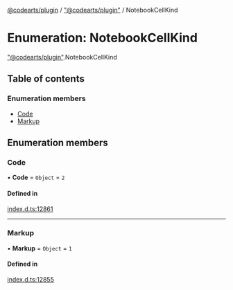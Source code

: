 [@codearts/plugin](../README.md) / ["@codearts/plugin"](../modules/_codearts_plugin_.md) / NotebookCellKind

# Enumeration: NotebookCellKind

["@codearts/plugin"](../modules/_codearts_plugin_.md).NotebookCellKind

## Table of contents

### Enumeration members

- [Code](codearts_plugin_.NotebookCellKind.md#code)
- [Markup](codearts_plugin_.NotebookCellKind.md#markup)

## Enumeration members

### Code

• **Code** = `Object` = `2`

#### Defined in

[index.d.ts:12861](https://github.com/huaweicloud/cloudide-plugin-api/blob/a4193a8/index.d.ts#L12861)

___

### Markup

• **Markup** = `Object` = `1`

#### Defined in

[index.d.ts:12855](https://github.com/huaweicloud/cloudide-plugin-api/blob/a4193a8/index.d.ts#L12855)
